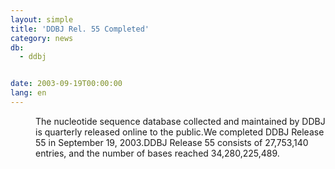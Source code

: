 ```yaml
---
layout: simple
title: 'DDBJ Rel. 55 Completed'
category: news
db:
  - ddbj


date: 2003-09-19T00:00:00
lang: en
---
```


<p></p>
<dd>The nucleotide sequence database collected and maintained by DDBJ is quarterly released online to the public.We completed DDBJ Release 55 in September 19, 2003.DDBJ Release 55 consists of 27,753,140 entries, and the number of bases reached 34,280,225,489.</dd>
